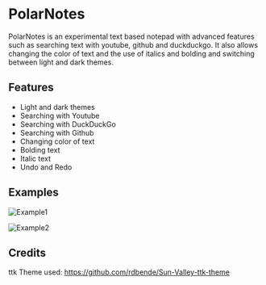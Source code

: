 # PolarNotes
PolarNotes is an experimental text based notepad with advanced features such as searching text with youtube, github and duckduckgo. It also allows changing the color of text and the use of italics and bolding and switching between light and dark themes.

## Features
- Light and dark themes
- Searching with Youtube
- Searching with DuckDuckGo
- Searching with Github
- Changing color of text
- Bolding text
- Italic text
- Undo and Redo

## Examples

![Example1](https://user-images.githubusercontent.com/99787566/205431852-e923ced2-6181-4418-92f7-878bc63c5298.PNG)

![Example2](https://user-images.githubusercontent.com/99787566/205431318-339f9fe3-b233-4afb-90f2-08737379c9ed.PNG)

## Credits
ttk Theme used: https://github.com/rdbende/Sun-Valley-ttk-theme
